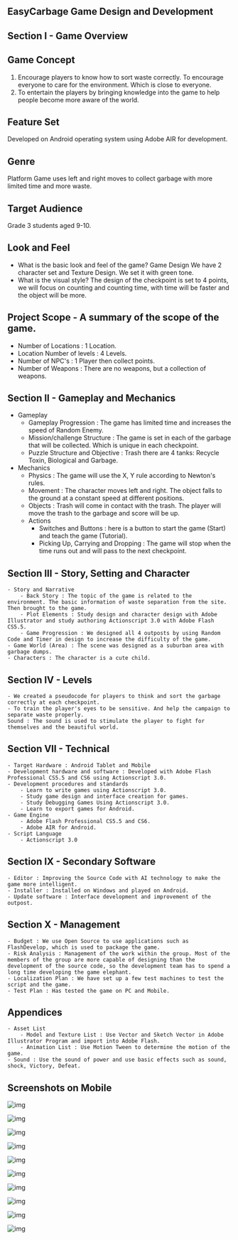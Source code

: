 ## EasyCarbage Game Design and Development 

## Section I - Game Overview

## Game Concept
1. Encourage players to know how to sort waste correctly. To encourage everyone to care for the environment. Which is close to everyone.
2. To entertain the players by bringing knowledge into the game to help people become more aware of the world.

## Feature Set
Developed on Android operating system using Adobe AIR for development.

## Genre
Platform Game uses left and right moves to collect garbage with more limited time and more waste.

## Target Audience
Grade 3 students aged 9-10.

## Look and Feel
- What is the basic look and feel of the game?
Game Design We have 2 character set and Texture Design. We set it with green tone.
- What is the visual style?
The design of the checkpoint is set to 4 points, we will focus on counting and counting time, with time will be faster and the object will be more.

## Project Scope - A summary of the scope of the game.
- Number of Locations : 1 Location.
- Location Number of levels : 4 Levels. 
- Number of NPC's : 1 Player then collect points.
- Number of Weapons : There are no weapons, but a collection of weapons.

## Section II - Gameplay and Mechanics
- Gameplay 
	- Gameplay Progression : The game has limited time and increases the speed of Random Enemy.
	- Mission/challenge Structure : The game is set in each of the garbage that will be collected. Which is unique in each checkpoint.
	- Puzzle Structure and Objective : Trash there are 4 tanks: Recycle Toxin, Biological and Garbage.
- Mechanics 
	- Physics : The game will use the X, Y rule according to Newton's rules.
	- Movement : The character moves left and right. The object falls to the ground at a constant speed at different positions.
	- Objects : Trash will come in contact with the trash. The player will move the trash to the garbage and score will be up.
	- Actions 
		- Switches and Buttons : here is a button to start the game (Start) and teach the game (Tutorial).
		- Picking Up, Carrying and Dropping : The game will stop when the time runs out and will pass to the next checkpoint.

## Section III - Story, Setting and Character
	- Story and Narrative
		- Back Story : The topic of the game is related to the environment. The basic information of waste separation from the site. Then brought to the game.
		- Plot Elements : Study design and character design with Adobe Illustrator and study authoring Actionscript 3.0 with Adobe Flash CS5.5.
		- Game Progression : We designed all 4 outposts by using Random Code and Timer in design to increase the difficulty of the game.
	- Game World (Area) : The scene was designed as a suburban area with garbage dumps.
	- Characters : The character is a cute child.

## Section IV - Levels 
	- We created a pseudocode for players to think and sort the garbage correctly at each checkpoint.
	- To train the player's eyes to be sensitive. And help the campaign to separate waste properly.
	Sound : The sound is used to stimulate the player to fight for themselves and the beautiful world.

## Section VII - Technical
	- Target Hardware : Android Tablet and Mobile
	- Development hardware and software : Developed with Adobe Flash Professional CS5.5 and CS6 using Actionscript 3.0.
	- Development procedures and standards 
		- Learn to write games using Actionscript 3.0.
		- Study game design and interface creation for games.
		- Study Debugging Games Using Actionscript 3.0.
		- Learn to export games for Android.
	- Game Engine
		- Adobe Flash Professional CS5.5 and CS6.
		- Adobe AIR for Android. 
	- Script Language
		- Actionscript 3.0

## Section IX - Secondary Software
	- Editor : Improving the Source Code with AI technology to make the game more intelligent.
	- Installer : Installed on Windows and played on Android.
	- Update software : Interface development and improvement of the outpost.

## Section X - Management
	- Budget : We use Open Source to use applications such as FlashDevelop, which is used to package the game. 
	- Risk Analysis : Management of the work within the group. Most of the members of the group are more capable of designing than the development of the source code, so the development team has to spend a long time developing the game elephant.
	- Localization Plan : We have set up a few test machines to test the script and the game.
	- Test Plan : Has tested the game on PC and Mobile.

## Appendices 
	- Asset List 		
		- Model and Texture List : Use Vector and Sketch Vector in Adobe Illustrator Program and import into Adobe Flash.
		- Animation List : Use Motion Tween to determine the motion of the game.
	- Sound : Use the sound of power and use basic effects such as sound, shock, Victory, Defeat.

## Screenshots on Mobile

![img](https://github.com/kullawattana/EasyCarbage/blob/master/Screenshot%20Tablet/Screenshot_20171026-102726.png)

![img](https://github.com/kullawattana/EasyCarbage/blob/master/Screenshot%20Tablet/Screenshot_20171026-102739.png)

![img](https://github.com/kullawattana/EasyCarbage/blob/master/Screenshot%20Tablet/Screenshot_20171026-102848.png)

![img](https://github.com/kullawattana/EasyCarbage/blob/master/Screenshot%20Tablet/Screenshot_20171026-102912.png)

![img](https://github.com/kullawattana/EasyCarbage/blob/master/Screenshot%20Tablet/Screenshot_20171026-102922.png)

![img](https://github.com/kullawattana/EasyCarbage/blob/master/Screenshot%20Tablet/Screenshot_20171026-102932.png)

![img](https://github.com/kullawattana/EasyCarbage/blob/master/Screenshot%20Tablet/Screenshot_20171026-102939.png)

![img](https://github.com/kullawattana/EasyCarbage/blob/master/Screenshot%20Tablet/Screenshot_20171026-102753.png)

![img](https://github.com/kullawattana/EasyCarbage/blob/master/Screenshot%20Tablet/Screenshot_20171026-103034.png)

![img](https://github.com/kullawattana/EasyCarbage/blob/master/Screenshot%20Tablet/Screenshot_20171026-102838.png)
